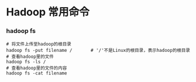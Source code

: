 # Hadoop 常用命令

### hadoop fs

	# 将文件上传至hadoop的根目录
	hadoop fs -put filename / 		# '/'不是Linux的根目录，表示hadoop的根目录
	# 查看hadoop里的文件
	hadoop fs -ls /
	# 查看hadoop里的文件的内容
	hadoop fs -cat filename
	
	